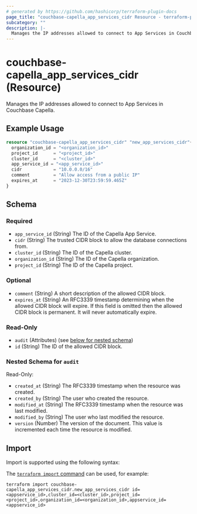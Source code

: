 ```yaml
---
# generated by https://github.com/hashicorp/terraform-plugin-docs
page_title: "couchbase-capella_app_services_cidr Resource - terraform-provider-couchbase-capella"
subcategory: ""
description: |-
  Manages the IP addresses allowed to connect to App Services in Couchbase Capella.
---
```


# couchbase-capella_app_services_cidr (Resource)

Manages the IP addresses allowed to connect to App Services in Couchbase Capella.

## Example Usage

```terraform
resource "couchbase-capella_app_services_cidr" "new_app_services_cidr"{
  organization_id = "<organization_id>"
  project_id      = "<project_id>"
  cluster_id      = "<cluster_id>"
  app_service_id = "<app_service_id>"
  cidr            = "10.0.0.0/16"
  comment         = "Allow access from a public IP"
  expires_at      = "2023-12-30T23:59:59.465Z"
}
```

<!-- schema generated by tfplugindocs -->
## Schema

### Required

- `app_service_id` (String) The ID of the Capella App Service.
- `cidr` (String) The trusted CIDR block to allow the database connections from.
- `cluster_id` (String) The ID of the Capella cluster.
- `organization_id` (String) The ID of the Capella organization.
- `project_id` (String) The ID of the Capella project.

### Optional

- `comment` (String) A short description of the allowed CIDR block.
- `expires_at` (String) An RFC3339 timestamp determining when the allowed CIDR block will expire. If this field is omitted then the allowed CIDR block is permanent. It will never automatically expire.

### Read-Only

- `audit` (Attributes) (see [below for nested schema](#nestedatt--audit))
- `id` (String) The ID of the allowed CIDR block.

<a id="nestedatt--audit"></a>
### Nested Schema for `audit`

Read-Only:

- `created_at` (String) The RFC3339 timestamp when the resource was created.
- `created_by` (String) The user who created the resource.
- `modified_at` (String) The RFC3339 timestamp when the resource was last modified.
- `modified_by` (String) The user who last modified the resource.
- `version` (Number) The version of the document. This value is incremented each time the resource is modified.

## Import

Import is supported using the following syntax:

The [`terraform import` command](https://developer.hashicorp.com/terraform/cli/commands/import) can be used, for example:

```shell
terraform import couchbase-capella_app_services_cidr.new_app_services_cidr id=<appservice_id>,cluster_id=<cluster_id>,project_id=<project_id>,organization_id=<organization_id>,appservice_id=<appservice_id>
```
